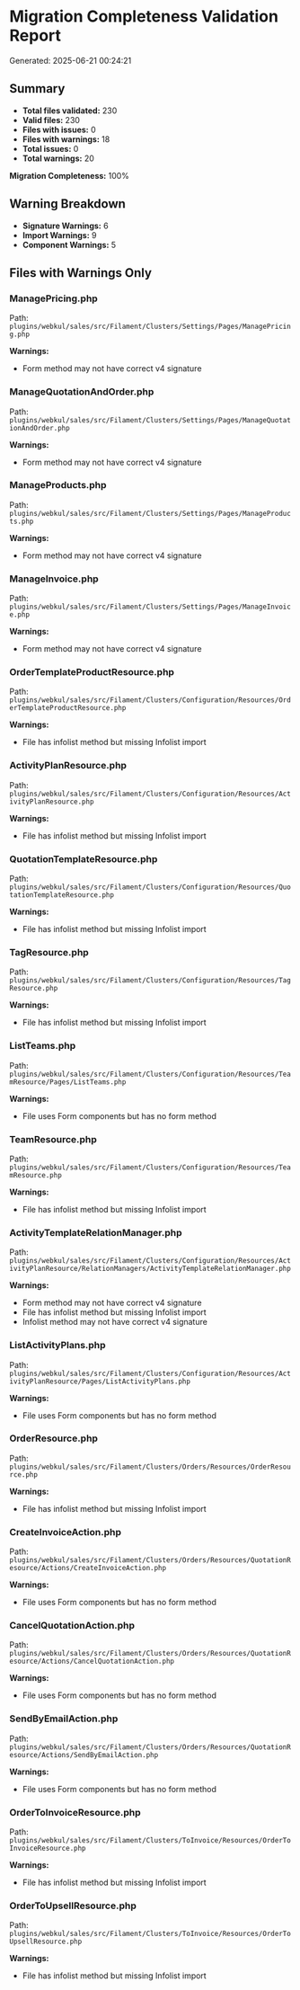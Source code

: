 # Migration Completeness Validation Report

Generated: 2025-06-21 00:24:21

## Summary

- **Total files validated:** 230
- **Valid files:** 230
- **Files with issues:** 0
- **Files with warnings:** 18
- **Total issues:** 0
- **Total warnings:** 20

**Migration Completeness:** 100%

## Warning Breakdown

- **Signature Warnings:** 6
- **Import Warnings:** 9
- **Component Warnings:** 5

## Files with Warnings Only

### ManagePricing.php
Path: `plugins/webkul/sales/src/Filament/Clusters/Settings/Pages/ManagePricing.php`

**Warnings:**
- Form method may not have correct v4 signature

### ManageQuotationAndOrder.php
Path: `plugins/webkul/sales/src/Filament/Clusters/Settings/Pages/ManageQuotationAndOrder.php`

**Warnings:**
- Form method may not have correct v4 signature

### ManageProducts.php
Path: `plugins/webkul/sales/src/Filament/Clusters/Settings/Pages/ManageProducts.php`

**Warnings:**
- Form method may not have correct v4 signature

### ManageInvoice.php
Path: `plugins/webkul/sales/src/Filament/Clusters/Settings/Pages/ManageInvoice.php`

**Warnings:**
- Form method may not have correct v4 signature

### OrderTemplateProductResource.php
Path: `plugins/webkul/sales/src/Filament/Clusters/Configuration/Resources/OrderTemplateProductResource.php`

**Warnings:**
- File has infolist method but missing Infolist import

### ActivityPlanResource.php
Path: `plugins/webkul/sales/src/Filament/Clusters/Configuration/Resources/ActivityPlanResource.php`

**Warnings:**
- File has infolist method but missing Infolist import

### QuotationTemplateResource.php
Path: `plugins/webkul/sales/src/Filament/Clusters/Configuration/Resources/QuotationTemplateResource.php`

**Warnings:**
- File has infolist method but missing Infolist import

### TagResource.php
Path: `plugins/webkul/sales/src/Filament/Clusters/Configuration/Resources/TagResource.php`

**Warnings:**
- File has infolist method but missing Infolist import

### ListTeams.php
Path: `plugins/webkul/sales/src/Filament/Clusters/Configuration/Resources/TeamResource/Pages/ListTeams.php`

**Warnings:**
- File uses Form components but has no form method

### TeamResource.php
Path: `plugins/webkul/sales/src/Filament/Clusters/Configuration/Resources/TeamResource.php`

**Warnings:**
- File has infolist method but missing Infolist import

### ActivityTemplateRelationManager.php
Path: `plugins/webkul/sales/src/Filament/Clusters/Configuration/Resources/ActivityPlanResource/RelationManagers/ActivityTemplateRelationManager.php`

**Warnings:**
- Form method may not have correct v4 signature
- File has infolist method but missing Infolist import
- Infolist method may not have correct v4 signature

### ListActivityPlans.php
Path: `plugins/webkul/sales/src/Filament/Clusters/Configuration/Resources/ActivityPlanResource/Pages/ListActivityPlans.php`

**Warnings:**
- File uses Form components but has no form method

### OrderResource.php
Path: `plugins/webkul/sales/src/Filament/Clusters/Orders/Resources/OrderResource.php`

**Warnings:**
- File has infolist method but missing Infolist import

### CreateInvoiceAction.php
Path: `plugins/webkul/sales/src/Filament/Clusters/Orders/Resources/QuotationResource/Actions/CreateInvoiceAction.php`

**Warnings:**
- File uses Form components but has no form method

### CancelQuotationAction.php
Path: `plugins/webkul/sales/src/Filament/Clusters/Orders/Resources/QuotationResource/Actions/CancelQuotationAction.php`

**Warnings:**
- File uses Form components but has no form method

### SendByEmailAction.php
Path: `plugins/webkul/sales/src/Filament/Clusters/Orders/Resources/QuotationResource/Actions/SendByEmailAction.php`

**Warnings:**
- File uses Form components but has no form method

### OrderToInvoiceResource.php
Path: `plugins/webkul/sales/src/Filament/Clusters/ToInvoice/Resources/OrderToInvoiceResource.php`

**Warnings:**
- File has infolist method but missing Infolist import

### OrderToUpsellResource.php
Path: `plugins/webkul/sales/src/Filament/Clusters/ToInvoice/Resources/OrderToUpsellResource.php`

**Warnings:**
- File has infolist method but missing Infolist import

